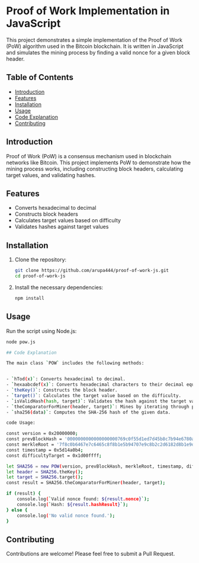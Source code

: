 # Proof of Work Implementation in JavaScript

This project demonstrates a simple implementation of the Proof of Work (PoW) algorithm used in the Bitcoin blockchain. It is written in JavaScript and simulates the mining process by finding a valid nonce for a given block header.

## Table of Contents

- [Introduction](#introduction)
- [Features](#features)
- [Installation](#installation)
- [Usage](#usage)
- [Code Explanation](#code-explanation)
- [Contributing](#contributing)


## Introduction

Proof of Work (PoW) is a consensus mechanism used in blockchain networks like Bitcoin. This project implements PoW to demonstrate how the mining process works, including constructing block headers, calculating target values, and validating hashes.

## Features

- Converts hexadecimal to decimal
- Constructs block headers
- Calculates target values based on difficulty
- Validates hashes against target values

## Installation

1. Clone the repository:
    ```bash
    git clone https://github.com/arupa444/proof-of-work-js.git
    cd proof-of-work-js
    ```
2. Install the necessary dependencies:
    ```bash
    npm install
    ```

## Usage

Run the script using Node.js:
```bash
node pow.js

## Code Explanation

The main class `POW` includes the following methods:


- `hTod(x)`: Converts hexadecimal to decimal.
- `hexaabcdef(x)`: Converts hexadecimal characters to their decimal equivalents.
- `theKey()`: Constructs the block header.
- `target()`: Calculates the target value based on the difficulty.
- `isValidHash(hash, target)`: Validates the hash against the target value.
- `theComparatorForMiner(header, target)`: Mines by iterating through possible nonces to find a valid hash.
- `sha256(data)`: Computes the SHA-256 hash of the given data.

code Usage:

const version = 0x20000000;
const prevBlockHash = '0000000000000000000769c0f55d1ed7d45b8c7b94e6780a6f8e1b682a35c427';
const merkleRoot = '7f8c0b6467e7c6465c8f8b1e5b94707e9c8b2c2d6182d8b1e9d8b2d1d2c7c827';
const timestamp = 0x5d14a0b4;
const difficultyTarget = 0x1d00ffff;

let SHA256 = new POW(version, prevBlockHash, merkleRoot, timestamp, difficultyTarget);
let header = SHA256.theKey();
let target = SHA256.target();
const result = SHA256.theComparatorForMiner(header, target);

if (result) {
    console.log(`Valid nonce found: ${result.nonce}`);
    console.log(`Hash: ${result.hashResult}`);
} else {
    console.log('No valid nonce found.');
}
```

## Contributing

Contributions are welcome! Please feel free to submit a Pull Request.




